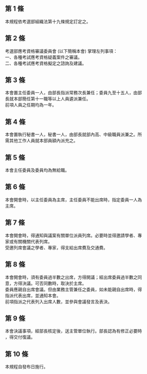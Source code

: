 第 1 條
-------
本規程依考選部組織法第十九條規定訂定之。

第 2 條
-------
考選部應考資格審議委員會 (以下簡稱本會) 掌理左列事項：  
一、各種考試應考資格疑義案件之審議。  
二、各種考試應考資格擬定之諮詢及建議。

第 3 條
-------
本會置主任委員一人，由部長指派常務次長兼任；委員九至十五人，由部  
長就本部簡任第十一職等以上人員遴派兼任。  
前項人員之任期均為一年。

第 4 條
-------
本會置執行秘書一人，秘書一人，由部長就部內高、中級職員派兼之。所  
需其他工作人員就本部員額內派充之。

第 5 條
-------
本會主任委員及委員均為無給職。

第 6 條
-------
本會開會時，以主任委員為主席，主任委員不能出席時，指定委員一人為  
主席。

第 7 條
-------
本會開會時，得通知與議案有關單位派員列席。必要時並得邀請學者、專  
家或有關機關代表列席。  
受邀列席會議之學者、專家，得支給出席費及交通費。

第 8 條
-------
本會開會時，須有委員過半數之出席，方得開議；經出席委員過半數之同  
意，方得決議。可否同數時，取決於主席。  
委員應親自出席會議。但由業務主管兼任之委員，如未能親自出席時，得  
指派代表出席，並通知本會。  
前項指派之代表列入出席人數，並參與會議發言及表決。

第 9 條
-------
本會決議事項，經部長核定後，送主管單位執行。部長認為有修正必要時  
，得交付復議。

第 10 條
--------
本規程自發布日施行。

